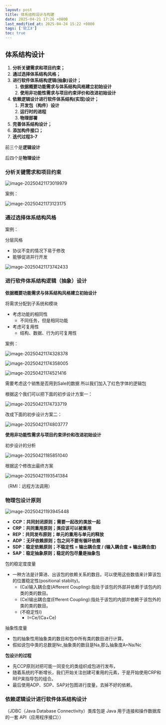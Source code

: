 ```yaml
---
layout: post
title: 体系结构设计与构建
date: 2025-04-21 17:26 +0800
last_modified_at: 2025-04-24 15:22 +0800
tags: ['软工Ⅱ']
toc: true
---
```


## 体系结构设计

1. **分析关键需求和项目约束；**
2. **通过选择体系结构风格；**
3. **进行软件体系结构逻辑(抽象)设计；**
   1. **依据概要功能需求与体系结构风格建立初始设计**
   2. **使用非功能性需求与项目约束评价和改进初始设计**
4. **依赖逻辑设计进行软件体系结构(实现)设计；**
   1. **开发包（构件）设计**
   2. **运行时的进程**
   3. **物理部署**
5. **完善体系结构设计；**
6. **添加构件接口；**
7. **迭代过程3-7**

前三个是**逻辑设计**

后四个是**物理设计**

### 分析关键需求和项目约束

![image-20250421173019979](https://huatiancen.oss-cn-nanjing.aliyuncs.com/img/image-20250421173019979.png)

案例：

![image-20250421173123175](https://huatiancen.oss-cn-nanjing.aliyuncs.com/img/image-20250421173123175.png)

### 通过选择体系结构风格

案例：

分层风格

- 协议不变的情况下易于修改
- 能够促进并行开发

![image-20250421173742433](https://huatiancen.oss-cn-nanjing.aliyuncs.com/img/image-20250421173742433.png)

### 进行软件体系结构逻辑（抽象）设计

**依据概要功能需求与体系结构风格建立初始设计**

将需求分配到子系统和模块

- 考虑功能的相同性
  - 不同任务，但是相同功能
- 考虑可复用性
  - 结构、数据、行为的可复用性

案例：

![image-20250421174328378](https://huatiancen.oss-cn-nanjing.aliyuncs.com/img/image-20250421174328378.png)

![image-20250421174358005](https://huatiancen.oss-cn-nanjing.aliyuncs.com/img/image-20250421174358005.png)

![image-20250421174521416](https://huatiancen.oss-cn-nanjing.aliyuncs.com/img/image-20250421174521416.png)

需要考虑这个销售是否用到Sale的数据 所以我们加入了红色字体的逻辑包

根据这个我们可以把下面的初步设计方案一：

![image-20250421174733719](https://huatiancen.oss-cn-nanjing.aliyuncs.com/img/image-20250421174733719.png)

改成下面的初步设计方案二：

![image-20250421174803777](https://huatiancen.oss-cn-nanjing.aliyuncs.com/img/image-20250421174803777.png)

**使用非功能性需求与项目约束评价和改进初始设计**

初步设计的分析

![image-20250421185851040](https://huatiancen.oss-cn-nanjing.aliyuncs.com/img/image-20250421185851040.png)

根据这个修改出最终方案

![image-20250421193541384](https://huatiancen.oss-cn-nanjing.aliyuncs.com/img/image-20250421193541384.png)

（RMI：远程方法调用）

### 物理包设计原则

![image-20250421193945448](https://huatiancen.oss-cn-nanjing.aliyuncs.com/img/image-20250421193945448.png)

- **CCP：共同封闭原则；需要一起改的类放一起**
- **CRP：共同重用原则；类应该可以被重用**
- **REP：共同发布原则；单元的重用与单元的释放**
- **ADP：无环依赖原则；包之间不要有循环依赖**
- **SDP：稳定依赖原则；不稳定性 = 输出耦合度 / (输入耦合度 + 输出耦合度)**
- **SAP：稳定抽象原则；稳定的包尽量是抽象包**

包的稳定度度量

- 一种方法是计算进、出该包的依赖关系的数目。可以使用这些数值来计算该包的位置稳定性(positional stabilty)。
  - (Ca)输入耦合度(Afferent Coupling):指处于该包的外部并依赖于该包内的类的类的数目。
  - (Ce)输出耦合度(Efferent Coupling):指处于该包的内部并依赖于该包外的类的类的数目。
  - (不稳定性I)
    - I=Ce/(Ca+Ce)

抽象性度量

- 包的抽象性用抽象类的数目和包中所有类的数目进行计算。
- 假如说包中类的总数是Nc,抽象类的数目是Na,那么抽象度A=Na/Nc

**包设计的过程**

- 先CCP原则对把可能一同变化的类组织成包进行发布，
- 随着系统的不断增长，我们开始关注创建可重用的元素，于是开始使用CRP和REP来指导包的组合。
- 最后使用ADP、SDP、SAP对包图进行度量，去掉不好的依赖。

### 依赖逻辑设计进行软件体系结构设计

（JDBC（Java Database Connectivity）类库包是 Java 用于连接和操作数据库的一套 API（应用程序接口））


